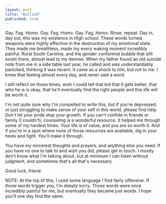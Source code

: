 ```yaml
---
layout: post
title: "Bullied"
published: true
---
```


Gay. Fag. Homo. Gay. Fag. Homo. Gay. Fag. Homo. Rinse, repeat. Day in, day out, this was my existence in High school. These words turned weapons were highly effective in the destruction of my emotional state. They made me breathless, made my every waking moment incredibly painful. Rural South Carolina, and the gender conformist bubble that still exists there, almost lead to my demise. When my father found an old suicide note from me in a side table last year, he called and was understandably panicked, thinking it was recent. It came as a shock to him, but not to me. I knew that feeling almost every day, and never said a word.

I still reflect on those times, wish I could tell that kid that it gets better, that who he is is okay, that he'll eventually find the right people and this life will be worth it.

I'm not quite sure why I'm compelled to write this, but if you're depressed, or just struggling to make sense of your self in this world, please find help. Don't let your pride stop your growth. If you can't confide in friends or family (I couldn't), counseling is a wonderful resource. It helped me through some of my hardest times. Your life is of value, and you are so worth it. And if you're in a spot where none of those resources are available, dig in your heels and fight. You'll make it through.

You have my sincerest thoughts and prayers, and anything else you need. If you have no one to talk to and wish you did, please get in touch. I mostly don't know what I'm talking about, but at minimum I can listen without judgment, and sometimes that's all that's necessary.

Good luck, friend.

NOTE: At the top of this, I used some language I find fairly offensive. If those words trigger you, I'm deeply sorry. Those words were once incredibly painful for me, but eventually they became just words. I hope you'll one day find the same.
